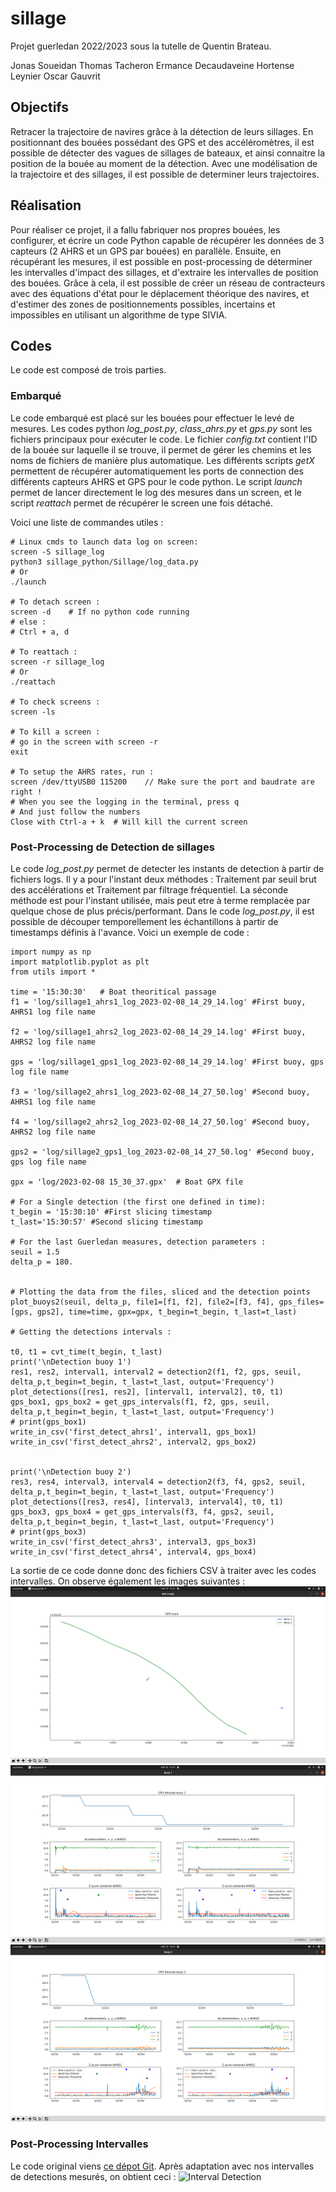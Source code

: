 # sillage
Projet guerledan 2022/2023 sous la tutelle de Quentin Brateau.

Jonas Soueidan
Thomas Tacheron 
Ermance Decaudaveine
Hortense Leynier
Oscar Gauvrit

## Objectifs 
Retracer la trajectoire de navires grâce à la détection de leurs sillages.
En positionnant des bouées possédant des GPS et des accéléromètres, il est possible de détecter des vagues de sillages de bateaux, et ainsi connaitre la position de la bouée au moment de la détection. Avec une modélisation de la trajectoire et des sillages, il est possible de determiner leurs trajectoires.

## Réalisation
Pour réaliser ce projet, il a fallu fabriquer nos propres bouées, les configurer, et écrire un code Python capable de récupérer les données de 3 capteurs (2 AHRS et un GPS par bouées) en parallèle. Ensuite, en récupérant les mesures, il est possible en post-processing de déterminer les intervalles d'impact des sillages, et d'extraire les intervalles de position des bouées. Grâce à cela, il est possible de créer un réseau de contracteurs avec des équations d'état pour le déplacement théorique des navires, et d'estimer des zones de positionnements possibles, incertains et impossibles en utilisant un algorithme de type SIVIA.

## Codes
Le code est composé de trois parties.
### Embarqué
Le code embarqué est placé sur les bouées pour effectuer le levé de mesures.
Les codes python *log_post.py*, *class_ahrs.py* et *gps.py* sont les fichiers principaux pour exécuter le code.
Le fichier *config.txt* contient l'ID de la bouée sur laquelle il se trouve, il permet de gérer les chemins et les noms de fichiers de manière plus automatique. Les différents scripts *getX* permettent de récupérer automatiquement les ports de connection des différents capteurs AHRS et GPS pour le code python. Le  script *launch* permet de lancer directement le log des mesures dans un screen, et le script *reattach* permet de récupérer le screen une fois détaché. 

Voici une liste de commandes utiles :
```
# Linux cmds to launch data log on screen:
screen -S sillage_log
python3 sillage_python/Sillage/log_data.py
# Or
./launch

# To detach screen : 
screen -d    # If no python code running
# else :
# Ctrl + a, d

# To reattach :
screen -r sillage_log
# Or
./reattach

# To check screens :
screen -ls

# To kill a screen :
# go in the screen with screen -r
exit

# To setup the AHRS rates, run : 
screen /dev/ttyUSB0 115200    // Make sure the port and baudrate are right !
# When you see the logging in the terminal, press q
# And just follow the numbers
Close with Ctrl-a + k  # Will kill the current screen
```
### Post-Processing de Detection de sillages
Le code *log_post.py* permet de detecter les instants de detection à partir de fichiers logs. Il y a pour l'instant deux méthodes : Traitement par seuil brut des accélérations et Traitement par filtrage fréquentiel. La séconde méthode est pour l'instant utilisée, mais peut etre à terme remplacée par quelque chose de plus précis/performant.
Dans le code *log_post.py*, il est possible de découper temporellement les échantillons à partir de timestamps définis à l'avance. Voici un exemple de code :
```
import numpy as np
import matplotlib.pyplot as plt
from utils import *

time = '15:30:30'   # Boat theoritical passage
f1 = 'log/sillage1_ahrs1_log_2023-02-08_14_29_14.log' #First buoy, AHRS1 log file name

f2 = 'log/sillage1_ahrs2_log_2023-02-08_14_29_14.log' #First buoy, AHRS2 log file name

gps = 'log/sillage1_gps1_log_2023-02-08_14_29_14.log' #First buoy, gps log file name

f3 = 'log/sillage2_ahrs1_log_2023-02-08_14_27_50.log' #Second buoy, AHRS1 log file name

f4 = 'log/sillage2_ahrs2_log_2023-02-08_14_27_50.log' #Second buoy, AHRS2 log file name

gps2 = 'log/sillage2_gps1_log_2023-02-08_14_27_50.log' #Second buoy, gps log file name

gpx = 'log/2023-02-08 15_30_37.gpx'  # Boat GPX file

# For a Single detection (the first one defined in time):
t_begin = '15:30:10' #First slicing timestamp
t_last='15:30:57' #Second slicing timestamp

# For the last Guerledan measures, detection parameters :
seuil = 1.5
delta_p = 180.


# Plotting the data from the files, sliced and the detection points 
plot_buoys2(seuil, delta_p, file1=[f1, f2], file2=[f3, f4], gps_files=[gps, gps2], time=time, gpx=gpx, t_begin=t_begin, t_last=t_last)

# Getting the detections intervals :

t0, t1 = cvt_time(t_begin, t_last)
print('\nDetection buoy 1')
res1, res2, interval1, interval2 = detection2(f1, f2, gps, seuil, delta_p,t_begin=t_begin, t_last=t_last, output='Frequency')
plot_detections([res1, res2], [interval1, interval2], t0, t1)
gps_box1, gps_box2 = get_gps_intervals(f1, f2, gps, seuil, delta_p,t_begin=t_begin, t_last=t_last, output='Frequency')
# print(gps_box1)
write_in_csv('first_detect_ahrs1', interval1, gps_box1)
write_in_csv('first_detect_ahrs2', interval2, gps_box2)


print('\nDetection buoy 2')
res3, res4, interval3, interval4 = detection2(f3, f4, gps2, seuil, delta_p,t_begin=t_begin, t_last=t_last, output='Frequency')
plot_detections([res3, res4], [interval3, interval4], t0, t1)
gps_box3, gps_box4 = get_gps_intervals(f3, f4, gps2, seuil, delta_p,t_begin=t_begin, t_last=t_last, output='Frequency')
# print(gps_box3)
write_in_csv('first_detect_ahrs3', interval3, gps_box3)
write_in_csv('first_detect_ahrs4', interval4, gps_box4)

```
La sortie de ce code donne donc des fichiers CSV à traiter avec les codes intervalles.
On observe également les images suivantes :
![Gps track](imgs/gps_track.png)
![Buoy 1](imgs/buoy1.png)
![Buoy 2](imgs/buoy2.png)

### Post-Processing Intervalles
Le code original viens [ce dépot Git](https://github.com/Teusner/WakeBoat).
Après adaptation avec nos intervalles de detections mesurés, on obtient ceci :
![Interval Detection](output.gif)